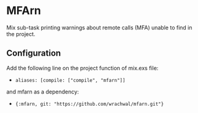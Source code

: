 MFArn
=====

Mix sub-task printing warnings about remote calls (MFA) unable to find in the project.

## Configuration

Add the following line on the project function of mix.exs file:

- `aliases: [compile: ["compile", "mfarn"]]`

and mfarn as a dependency:

- `{:mfarn, git: "https://github.com/wrachwal/mfarn.git"}`
